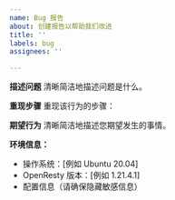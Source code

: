 ```yaml
---
name: Bug 报告
about: 创建报告以帮助我们改进
title: ''
labels: bug
assignees: ''

---
```


**描述问题**
清晰简洁地描述问题是什么。

**重现步骤**
重现该行为的步骤：


**期望行为**
清晰简洁地描述您期望发生的事情。

**环境信息：**
 - 操作系统：[例如 Ubuntu 20.04]
 - OpenResty 版本：[例如 1.21.4.1]
 - 配置信息（请确保隐藏敏感信息） 